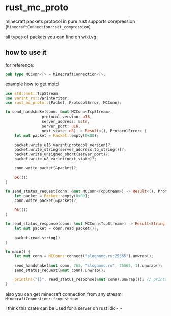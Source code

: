 # rust_mc_proto
minecraft packets protocol in pure rust
supports compression (`MinecraftConnection::set_compression`)

all types of packets you can find on [wiki.vg](https://wiki.vg/)


## how to use it

for reference:
```rust
pub type MCConn<T> = MinecraftConnection<T>;
```

example how to get motd
```rust
use std::net::TcpStream;
use varint_rs::VarintWriter;
use rust_mc_proto::{Packet, ProtocolError, MCConn};

fn send_handshake(conn: &mut MCConn<TcpStream>,
                protocol_version: u16,
                server_address: &str,
                server_port: u16,
                next_state: u8) -> Result<(), ProtocolError> {
    let mut packet = Packet::empty(0x00);

    packet.write_u16_varint(protocol_version)?;
    packet.write_string(server_address.to_string())?;
    packet.write_unsigned_short(server_port)?;
    packet.write_u8_varint(next_state)?;

    conn.write_packet(&packet)?;

    Ok(())
}

fn send_status_request(conn: &mut MCConn<TcpStream>) -> Result<(), ProtocolError> {
    let packet = Packet::empty(0x00);
    conn.write_packet(&packet)?;

    Ok(())
}

fn read_status_response(conn: &mut MCConn<TcpStream>) -> Result<String, ProtocolError> {
    let mut packet = conn.read_packet()?;

    packet.read_string()
}

fn main() {
    let mut conn = MCConn::connect("sloganmc.ru:25565").unwrap();

    send_handshake(&mut conn, 765, "sloganmc.ru", 25565, 1).unwrap();
    send_status_request(&mut conn).unwrap();

    println!("{}", read_status_response(&mut conn).unwrap()); // prints servers motd in json
}
```

also you can get minecraft connection from any stream: `MinecraftConnection::from_stream`

I think this crate can be used for a server on rust idk -_-